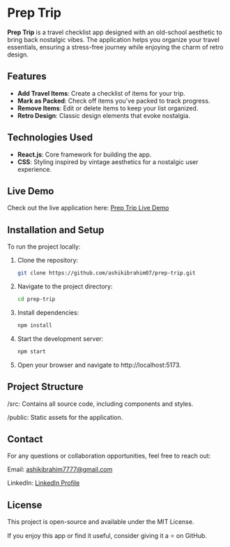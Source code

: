 # Prep Trip  

**Prep Trip** is a travel checklist app designed with an old-school aesthetic to bring back nostalgic vibes. The application helps you organize your travel essentials, ensuring a stress-free journey while enjoying the charm of retro design.  

## Features  
- **Add Travel Items**: Create a checklist of items for your trip.  
- **Mark as Packed**: Check off items you've packed to track progress.  
- **Remove Items**: Edit or delete items to keep your list organized.  
- **Retro Design**: Classic design elements that evoke nostalgia.  

## Technologies Used  
- **React.js**: Core framework for building the app.  
- **CSS**: Styling inspired by vintage aesthetics for a nostalgic user experience.  

## Live Demo  
Check out the live application here: [Prep Trip Live Demo](https://prep-trip.vercel.app/)  

## Installation and Setup  
To run the project locally:  
1. Clone the repository:  
   ```bash
   git clone https://github.com/ashikibrahim07/prep-trip.git
    ```
2. Navigate to the project directory:
   ```bash
   cd prep-trip
   ```
3. Install dependencies:
   ```bash
   npm install
   ```
4. Start the development server:
   ```bash
   npm start
   ```

5. Open your browser and navigate to http://localhost:5173.

## Project Structure
/src: Contains all source code, including components and styles.

/public: Static assets for the application.

## Contact
For any questions or collaboration opportunities, feel free to reach out:

Email: ashikibrahim7777@gmail.com

LinkedIn: [LinkedIn Profile](https://www.linkedin.com/in/ashik-ibrahim-s/)

## License
This project is open-source and available under the MIT License.

If you enjoy this app or find it useful, consider giving it a ⭐️ on GitHub.
